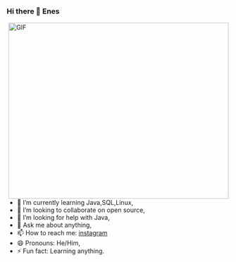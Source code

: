 ### Hi there 👋 Enes 

<img align="right" alt="GIF" src="https://github.com/en3sctl/en3sctl/blob/main/yoda-coffee.gif" width="500" height="400" />

- 🌱 I’m currently learning Java,SQL,Linux,
- 👯 I’m looking to collaborate on open source,
- 🤔 I’m looking for help with Java,
- 💬 Ask me about anything,
- 📫 How to reach me: [instagram](https://www.instagram.com/enes.ctl/)
- 😄 Pronouns: He/Him,
- ⚡ Fun fact: Learning anything.
